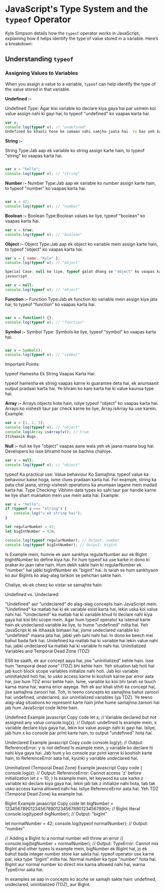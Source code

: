 # JavaScript's Type System and the `typeof` Operator

Kyle Simpson details how the `typeof` operator works in JavaScript, explaining how it helps identify the type of value stored in a variable. Here’s a breakdown:

## Understanding `typeof`

### Assigning Values to Variables
When you assign a value to a variable, `typeof` can help identify the type of the value stored in that variable.

**Undefined :-**


Undefined Type: Agar kisi variable ko declare kiya gaya hai par usmein koi value assign nahi ki gayi hai, to typeof "undefined" ko vaapas karta hai.

```javascript
var v;
console.log(typeof v); // "undefined"
Undefined ko khaali hone ke samaan nahi samjha jaata hai. Ye bas yeh batata hai ki variable mein abhi value nahi hai.
```

**String :-**

String Type:Jab aap ek variable ko string assign karte hain, to typeof "string" ko vaapas karta hai.

```javascript

var v = "hello";
console.log(typeof v); // "string"
```

**Number :-**
Number Type:Jab aap ek variable ko number assign karte hain, to typeof "number" ko vaapas karta hai.

```javascript

var v = 42;
console.log(typeof v); // "number"
```
**Boolean :-**
Boolean Type:Boolean values ke liye, typeof "boolean" ko vaapas karta hai.

```javascript
var v = true;
console.log(typeof v); // "boolean"
```

**Object :-**
Object Type:Jab aap ek object ko variable mein assign karte hain, to typeof "object" ko vaapas karta hai.

```javascript
var v = { name: "Kyle" };
console.log(typeof v); // "object"

Special Case: null ke liye, typeof galat dhang se "object" ko vaapas karta hai ek itihaasik bug ke kaaran.
javascript

var v = null;
console.log(typeof v); // "object"
```

**Function :-**
Function Type:Jab ek function ko variable mein assign kiya jata hai, to typeof "function" ko vaapas karta hai.

```javascript

var v = function() {};
console.log(typeof v); // "function"
```

**Symbol :-**
Symbol Type: Symbols ke liye, typeof "symbol" ko vaapas karta hai.

```javascript

var v = Symbol();
console.log(typeof v); // "symbol"
```

Important Points:

typeof Hamesha Ek String Vaapas Karta Hai:

typeof hamesha ek string vaapas karne ki guarantee deta hai, ek anumaanit output pradaan karta hai.
Ye bhram ko kam karta hai ki value kaunsa type hai.

**Array :-**
Arrays objects hote hain, isliye typeof "object" ko vaapas karta hai. Arrays ko vishesh taur par check karne ke liye, Array.isArray ka use karein.
Example:

```javascript
var v = [1, 2, 3];
console.log(typeof v); // "object"
console.log(Array.isArray(v)); // true
Itihaasik Bugs:
```

**Null :-**
null ke liye "object" vaapas aane wala yeh ek jaana maana bug hai. Developers ko isse bhramit hone se bachna chahiye.

```javascript
var v = null;
console.log(typeof v); // "object"
```

typeof Ka practical use:
Value behaviour Ko Samajhna:
typeof value ka behaviour kaise hoga, isme clues pradaan karta hai. For example, string ka pata chal jaana, string-vishesh operations ka anumaan lagane mein madad karta hai.
Type Checking:
Vibhinn data types ko sahi taur par handle karne ke liye shart muktakon mein use mein aata hai.
Example:

```javascript
var v = "hello";
if (typeof v === "string") {
    console.log("v ek string hai");
}
```


```javascript
let regularNumber = 42;
let bigIntNumber = 42n;

console.log(typeof regularNumber); // Output: number
console.log(typeof bigIntNumber); // Output: bigint
```
Is Example mein, humne ek aam sankhya regularNumber aur ek BigInt bigIntNumber ko define kiya hai. Fir hum typeof ka use karke in dono ki prakar ko jaan rahe hain. Hum dekh sakte hain ki regularNumber ek "number" hai jabki bigIntNumber ek "bigint" hai. Is tarah se hum sankhyaon ko aur BigInts ko alag-alag tarikon se pehchan sakte hain.




Chaliye, ek-ek cheez ko vistar se samajhte hain:

Undefined vs. Undeclared:

"Undefined" aur "undeclared" do alag-alag concepts hain JavaScript mein.
"Undefined" ka matlab hai ki ek variable exist karta hai, lekin uska koi value nahi hai.
"Undeclared" ka matlab hai ki variable khud hi declare nahi kiya gaya hai kisi bhi scope mein.
Agar hum typeof operator ka istemal karte hain ek undeclared variable ke liye, to hume "undefined" milta hai. Yeh JavaScript ki ek itihaasik bimaari hai, jisme undeclared variable ko "undefined" maana jata hai, jabki yeh sahi nahi hai.
In dono ke beech mei bahut bada fark hai. Undefined ka matlab hai ki variable hai lekin value nahi hai, jabki undeclared ka matlab hai ki variable hi nahi hai.
Uninitialized Variables and Temporal Dead Zone (TDZ):

ES6 ke saath, ek aur concept aaya hai, jise "uninitialized" kehte hain.
Isse hum "temporal dead zone" (TDZ) bhi kehte hain.
Yeh situation tab hoti hai jab kuch block scope variables initialize nahi hoti.
Jab koi variable uninitialized hoti hai, to usko access karne ki koshish karne par error aata hai, jise hum TDZ error kehte hain.
Isme, variable ko kisi bhi tarah se touch karna mana hai, warna error aayega.
Yeh ek aur khali sthiti ka concept hai, jise samajhna zaroori hai.
Toh, in teeno concepts ko samajhna bahut zaroori hai: undefined, undeclared, aur uninitialized variables (ya TDZ). Ye teeno alag-alag situations ko represent karte hain jinhe hume samajhna zaroori hai jab hum JavaScript code likhte hain.



Undefined Example
javascript
Copy code
let x; // Variable declared but not assigned any value
console.log(x); // Output: undefined
Is example mein, x variable declare kiya gaya hai, lekin koi value assign nahi ki gayi hai. Isliye, jab hum x ko console par print karte hain, to output "undefined" hota hai.

Undeclared Example
javascript
Copy code
console.log(y); // Output: ReferenceError: y is not defined
Is example mein, y variable ko declare hi nahi kiya gaya hai. Jab hum y ko console par print karne ki koshish karte hain, to ReferenceError aata hai, kyunki y variable undeclared hai.

Uninitialized (Temporal Dead Zone) Example
javascript
Copy code
{
  console.log(z); // Output: ReferenceError: Cannot access 'z' before initialization
  let z = 10;
}
Is example mein, let keyword ka use karke z variable ko declare kiya gaya hai, lekin jab tak z initialize nahi hota, tab tak usko access karna allowed nahi hai. Isliye ReferenceError aata hai. Yeh TDZ (Temporal Dead Zone) ka example hai.

BigInt Example
javascript
Copy code
let bigNumber = 1234567890123456789012345678901234567890n; // BigInt literal
console.log(typeof bigNumber); // Output: "bigint"

let normalNumber = 42;
console.log(typeof normalNumber); // Output: "number"

// Adding a BigInt to a normal number will throw an error
// console.log(bigNumber + normalNumber); // Output: TypeError: Cannot mix BigInt and other types
Is example mein, bigNumber ek BigInt hai, jo ek bahut bada integer number store kar sakta hai. typeof operator use karne par, iska type "bigint" milta hai. Normal number ka type "number" hota hai. BigInt aur normal number ko direct mix karna allowed nahi hai, warna TypeError aata hai.

In examples se aap in concepts ko acche se samajh sakte hain: undefined, undeclared, uninitialized (TDZ), aur BigInt.